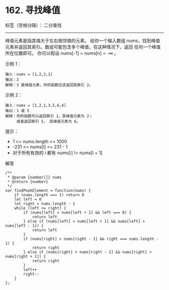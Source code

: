 ﻿# 162. 寻找峰值

标签（空格分隔）： 二分查找

---

峰值元素是指其值大于左右相邻值的元素。
给你一个输入数组 nums，找到峰值元素并返回其索引。数组可能包含多个峰值，在这种情况下，返回 任何一个峰值 所在位置即可。
你可以假设 nums[-1] = nums[n] = -∞ 。

示例 1：

    输入：nums = [1,2,3,1]
    输出：2
    解释：3 是峰值元素，你的函数应该返回其索引 2。

示例 2：

    输入：nums = [1,2,1,3,5,6,4]
    输出：1 或 5 
    解释：你的函数可以返回索引 1，其峰值元素为 2；
         或者返回索引 5， 其峰值元素为 6。

提示：

 - 1 <= nums.length <= 1000
 - -231 <= nums[i] <= 231 - 1
 - 对于所有有效的 i 都有 nums[i] != nums[i + 1]

解答

    /**
     * @param {number[]} nums
     * @return {number}
     */
    var findPeakElement = function(nums) {
        if (nums.length === 1) return 0
        let left = 0
        let right = nums.length - 1
        while (left <= right) {
            if (nums[left] > nums[left + 1] && left === 0) {
                return left
            } else if (nums[left] > nums[left + 1] && nums[left] > nums[left - 1]) {
                return left
            }
            if (nums[right] > nums[right - 1] && right === nums.length - 1) {
                return right
            } else if (nums[right] > nums[right - 1] && nums[right] > nums[right + 1]) {
                return right
            }
            left++ 
            right--
        }
    };